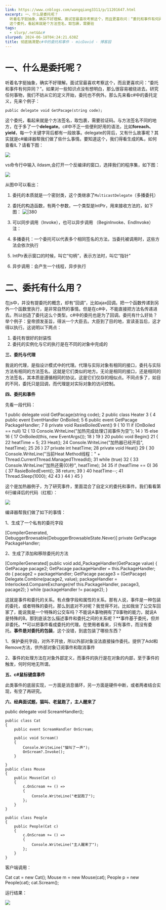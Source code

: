 ```yaml
---
link: https://www.cnblogs.com/wangqiang3311/p/11201647.html
excerpt: 一、什么是委托呢？
  听着名字挺抽象，确实不好理解。面试官最喜欢考察这个，而且更喜欢问：“委托和事件有何异同？”。如果对一些知识点没有想明白，那么很容易被绕进去。研究任何事物，我们不妨从它的定义开始，委托也不例外。那么先来看c#中的委托定义，先来个例子：
  这个委托，看起来就是个方法签名，取包裹，需要验
tags:
  - slurp/.net&&c#
slurped: 2024-06-18T04:24:21.638Z
title: 彻底搞清楚c#中的委托和事件 - micDavid - 博客园
---
```


# **一、什么是委托呢？**

听着名字挺抽象，确实不好理解。面试官最喜欢考察这个，而且更喜欢问：“委托和事件有何异同？”。如果对一些知识点没有想明白，那么很容易被绕进去。研究任何事物，我们不妨从它的定义开始，委托也不例外。那么先来看c#中的委托定义，先来个例子：

```CSharp
public delegate void GetPacage(string code);
```

这个委托，看起来就是个方法签名，取包裹，需要验证码。与方法签名不同的地方，在于多了一个**delegate**。c#中不乏一些便利好用的语法，比如**foreach、yield**，每一个关键字背后都有一段故事。delegate的背后，又有什么故事呢？其实就是c#编译器帮我们做了些什么事情。要知道这个，我们得看生成的**IL**，如何查看IL？请看下图：

![](https://img2018.cnblogs.com/blog/110779/201907/110779-20190717113157196-200047044.png)

vs命令行中输入 ildasm,会打开一个反编译的窗口，选择我们的程序集，如下图：

![](https://img2018.cnblogs.com/blog/110779/201907/110779-20190717113351120-2062309341.png)

从图中可以看出：
1. 委托的本质就是一个密封类，这个类继承了`MulticastDelegate`（多播委托）
2. 委托的构造函数，有两个参数，一个类型是IntPtr，用来接收方法的，如下图：
![|380](https://img2018.cnblogs.com/blog/110779/201907/110779-20190717114648543-2015891205.png)

3. 可以同步调用（Invoke），也可以异步调用 （BeginInvoke、EndInvoke）
注：
1. 多播委托：一个委托可以代表多个相同签名的方法，当委托被调用时，这些方法会依次执行
2. IntPtr表示窗口的时候，叫它“句柄”，表示方法时，叫它“指针”
3. 异步调用：会产生一个线程，异步执行

# **二、委托有什么用？**

在js中，并没有提委托的概念，却有“回调”，比如ajax回调。把一个函数传递到另外一个函数里执行，是非常自然的事情。但是在c#中，不能直接把方法名传递进去。所以创造了委托这么个类型。c#中的委托也是为了回调。委托有什么好处？举个例子：皇帝颁发圣旨，得派一个大臣去。大臣到了目的地，宣读圣旨后，这才得以执行。这说明以下两点：
1. 委托有很好的封装性
2. 委托的实例化与它的执行是在不同的对象中完成的

**三、委托与代理**

我说的代理，是指设计模式中的代理。代理与实际对象有相同的接口，委托与实际方法有相同的方法签名。这就是它们类似的地方。无论是相同的接口，还是相同的方法签名，其本质是遵循相同的协议。这是它们仅存的相似点。不同点多了，如目的不同，委托只是回调，而代理是对实际对象的访问控制。

**四、委托和事件**

先看一段代码：

 1     public delegate void GetPacage(string code); 2     public class Heater 3     {
 4         public event EventHandler OnBoiled; 5 
 6         public event GetPacage PackageHandler; 7 
 8         private void RasieBoiledEvent() 9 {
10 
11             if (OnBoiled == null)
12 {
13                 Console.WriteLine("加热完成处理订阅事件为空");
14 }
15             else
16 {
17                 OnBoiled(this, new EventArgs());
18 }
19 }
20         public void Begin()
21 {
22             heatTime = 5;
23 Heat();
24             Console.WriteLine("加热器已经开启", heatTime);
25 
26 }
27         private int heatTime;
28         private void Heat()
29 {
30             Console.WriteLine("当前Heat Method线程：" + Thread.CurrentThread.ManagedThreadId);
31             while (true)
32 {
33                 Console.WriteLine("加热还需{0}秒", heatTime);
34 
35                 if (heatTime == 0)
36 {
37 RasieBoiledEvent();
38                     return;
39 }
40                 heatTime--;
41                 Thread.Sleep(1000);
42 
43 }
44 }
45     }

这个是加热器例子，为了研究事件，里面混合了自定义的委托和事件。我们看看第6行编译后的代码（红框）：

![](https://img2018.cnblogs.com/blog/110779/201907/110779-20190717142804355-912950814.png)

编译器帮我们做了如下的事情：

1、生成了一个私有的委托字段

[CompilerGenerated, DebuggerBrowsable(DebuggerBrowsableState.Never)]
private GetPacage PackageHandler;

2、生成了添加和移除委托的方法

[CompilerGenerated]
public void add_PackageHandler(GetPacage value)
{
    GetPacage pacage2;
    GetPacage packageHandler = this.PackageHandler;
    do
    {
        pacage2 = packageHandler;
        GetPacage pacage3 = (GetPacage) Delegate.Combine(pacage2, value);
        packageHandler = Interlocked.CompareExchange<GetPacage>(ref this.PackageHandler, pacage3, pacage2);
    }
    while (packageHandler != pacage2);
}  

这就是事件和委托的关系。有点像字段和属性的关系。那有人说，事件是一种包装的委托，或者特殊的委托，那么到底对不对呢？我觉得不对。比如我坐了公交车回家了，能说我是一个特殊的公交车吗？不能说A事物拥有了B事物的能力，就说A是特殊的B。那到底该怎么描述事件和委托之间的关系呢？**事件基于委托，但并非委托。**可以把事件看成委托的代理。在使用者看来，只有事件，而没有委托。**事件是对委托的包装**，这个没错，到底包装了哪些东西？

1、保护委托字段，对外不开放，所以外部对象没法直接操作委托。提供了Add和Remove方法，供外部对象订阅事件和取消事件

2、事件的处理方法在对象外部定义，而事件的执行是在对象的内部，至于事件的触发，何时何地无所谓。

**五、c#鼠标键盘事件**

此类事件的底层实现，一方面是消息循环，另一方面是硬件中断，或者两者结合实现，有空了再研究。

**六、经典面试题，猫叫、老鼠跑了，主人醒来了**

   public delegate void ScreamHandler();

    public class Cat
    {
        public event ScreamHandler OnScream;

        public void Scream()
        {
            Console.WriteLine("猫叫了一声");
            OnScream?.Invoke();
        }

    }
    public class Mouse
    {
        public Mouse(Cat c)
        {
            c.OnScream += () =>
            {
                Console.WriteLine("老鼠跑了");
            };
        }
    }

    public class People
    {
        public People(Cat c)
        {
            c.OnScream += () =>
            {
                Console.WriteLine("主人醒来了");
            };
        }
    }

客户端调用：

  Cat cat = new Cat();
  Mouse m = new Mouse(cat);
  People p = new People(cat);
  cat.Scream();

运行结果：

![](https://img2018.cnblogs.com/blog/110779/201907/110779-20190717161347547-924653332.png)